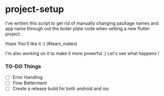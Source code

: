# project-setup



I've written this script to get rid of manually changing package names and app name through out the boiler plate code when setting a new flutter project.

Hope You'll like it :)
  (#team_mates)
  
I'm also working on it to make it more powerful :)
Let's see what happens !


### TO-DO Things
- [ ] Error Handling
- [ ] Flow Betterment
- [ ] Create a release build for both android and ios